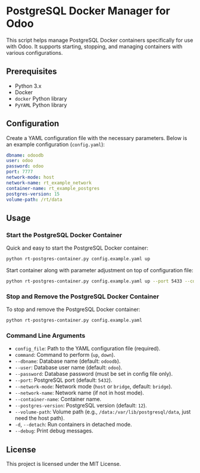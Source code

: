 
# PostgreSQL Docker Manager for Odoo

This script helps manage PostgreSQL Docker containers specifically for use with Odoo. It supports starting, stopping, and managing containers with various configurations.

## Prerequisites

- Python 3.x
- Docker
- `docker` Python library
- `PyYAML` Python library


## Configuration

Create a YAML configuration file with the necessary parameters. Below is an example configuration (`config.yaml`):

```yaml
dbname: odoodb
user: odoo
password: odoo
port: 7777
network-mode: host
network-name: rt_example_network
container-name: rt_example_postgres
postgres-version: 15
volume-path: /rt/data
```

## Usage

### Start the PostgreSQL Docker Container

Quick and easy to start the PostgreSQL Docker container:

```bash
python rt-postgres-container.py config.example.yaml up
```

Start container along with parameter adjustment on top of configuration file:

```bash
python rt-postgres-container.py config.example.yaml up --port 5433 --container-name my_custom_postgres
```

### Stop and Remove the PostgreSQL Docker Container

To stop and remove the PostgreSQL Docker container:

```bash
python rt-postgres-container.py config.example.yaml
```

### Command Line Arguments

- `config_file`: Path to the YAML configuration file (required).
- `command`: Command to perform (`up`, `down`).
- `--dbname`: Database name (default: `odoodb`).
- `--user`: Database user name (default: `odoo`).
- `--password`: Database password (must be set in config file only).
- `--port`: PostgreSQL port (default: `5432`).
- `--network-mode`: Network mode (`host` or `bridge`, default: `bridge`).
- `--network-name`: Network name (if not in host mode).
- `--container-name`: Container name.
- `--postgres-version`: PostgreSQL version (default: `12`).
- `--volume-path`: Volume path (e.g., `/data:/var/lib/postgresql/data`, just need the host path).
- `-d`, `--detach`: Run containers in detached mode.
- `--debug`: Print debug messages.

## License

This project is licensed under the MIT License.

